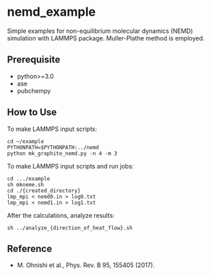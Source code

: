 # nemd_example

Simple examples for non-equilibrium molecular dynamics (NEMD) simulation with LAMMPS package.
Muller-Plathe method is employed.

## Prerequisite

* python>=3.0
* ase
* pubchempy

## How to Use

To make LAMMPS input scripts:

``` discriptions
cd ~/example
PYTHONPATH=$PYTHONPATH:../nemd
python mk_graphite_nemd.py -n 4 -m 3
```

To make LAMMPS input scripts and run jobs:

``` simple way
cd .../example
sh mkneme.sh
cd ./{created_directory}
lmp_mpi < nemd0.in > log0.txt
lmp_mpi < nemd1.in > log1.txt
```

After the calculations, analyze results:

```
sh ../analyze_{direction_of_heat_flow}.sh
```

<!--
# Manual (test)
* https://masato1122.github.io/nemd_example/
-->

## Reference

* M. Ohnishi et al., Phys. Rev. B 95, 155405 (2017).

